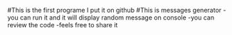 #This is the first programe I put it on github
#This is messages generator 
-you can run it and it will display random message on console
-you can review the code
-feels free to share it
